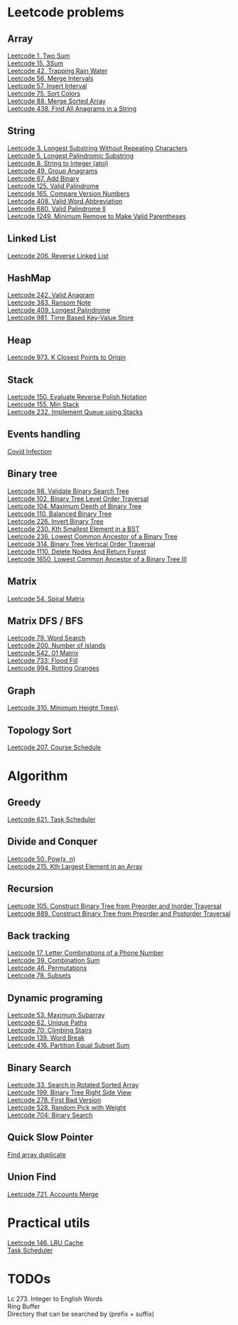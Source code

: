 # Leetcode problems

## Array
[Leetcode 1. Two Sum](./problems/leetcode-1.md)\
[Leetcode 15. 3Sum](./problems/leetcode-15.md)\
[Leetcode 42. Trapping Rain Water](./problems/leetcode-42.md)\
[Leetcode 56. Merge Intervals](./problems/leetcode-56.md)\
[Leetcode 57. Insert Interval](./problems/leetcode-57.md)\
[Leetcode 75. Sort Colors](./problems/leetcode-75.md)\
[Leetcode 88. Merge Sorted Array](./problems/leetcode-88.md)\
[Leetcode 438. Find All Anagrams in a String](./problems/leetcode-438.md)

## String
[Leetcode 3. Longest Substring Without Repeating Characters](./problems/leetcode-3.md)\
[Leetcode 5. Longest Palindromic Substring](./problems/leetcode-5.md)\
[Leetcode 8. String to Integer (atoi)](./problems/leetcode-8.md)\
[Leetcode 49. Group Anagrams](./problems/leetcode-49.md)\
[Leetcode 67. Add Binary](./problems/leetcode-67.md)\
[Leetcode 125. Valid Palindrome](./problems/leetcode-125.md)\
[Leetcode 165. Compare Version Numbers](./problems/leetcode-165.md)\
[Leetcode 408. Valid Word Abbreviation](./problems/leetcode-408.md)\
[Leetcode 680. Valid Palindrome II](./problems/leetcode-680.md)\
[Leetcode 1249. Minimum Remove to Make Valid Parentheses](./problems/leetcode-1249.md)

## Linked List
[Leetcode 206. Reverse Linked List](./problems/leetcode-206.md)

## HashMap
[Leetcode 242. Valid Anagram](./problems/leetcode-242.md)\
[Leetcode 383. Ransom Note](./problems/leetcode-383.md)\
[Leetcode 409. Longest Palindrome](./problems/leetcode-409.md)\
[Leetcode 981. Time Based Key-Value Store](./problems/leetcode-981.md)

## Heap
[Leetcode 973. K Closest Points to Origin](./problems/leetcode-973.md)

## Stack
[Leetcode 150. Evaluate Reverse Polish Notation](./problems/leetcode-150.md)\
[Leetcode 155. Min Stack](./problems/leetcode-155.md)\
[Leetcode 232. Implement Queue using Stacks](./problems/leetcode-232.md)

## Events handling
[Covid Infection](./others/covid-infection.md)

## Binary tree
[Leetcode 98. Validate Binary Search Tree](./problems/leetcode-98.md)\
[Leetcode 102. Binary Tree Level Order Traversal](./problems/leetcode-102.md)\
[Leetcode 104. Maximum Depth of Binary Tree](./problems/leetcode-104.md)\
[Leetcode 110. Balanced Binary Tree](./problems/leetcode-110.md)\
[Leetcode 226. Invert Binary Tree](./problems/leetcode-226.md)\
[Leetcode 230. Kth Smallest Element in a BST](./problems/leetcode-230.md)\
[Leetcode 236. Lowest Common Ancestor of a Binary Tree](./problems/leetcode-236.md)\
[Leetcode 314. Binary Tree Vertical Order Traversal](./problems/leetcode-314.md)\
[Leetcode 1110. Delete Nodes And Return Forest](./problems/leetcode-1110.md)\
[Leetcode 1650. Lowest Common Ancestor of a Binary Tree III](./problems/leetcode-1650.md)

## Matrix
[Leetcode 54. Spiral Matrix](./problems/leetcode-54.md)

## Matrix DFS / BFS
[Leetcode 79. Word Search](./problems/leetcode-79.md)\
[Leetcode 200. Number of Islands](./problems/leetcode-200.md)\
[Leetcode 542. 01 Matrix](./problems/leetcode-542.md)\
[Leetcode 733: Flood Fill](./problems/leetcode-733.md)\
[Leetcode 994. Rotting Oranges](./problems/leetcode-994.md)

## Graph
[Leetcode 310. Minimum Height Trees](./problems/leetcode-310.md)\

## Topology Sort
[Leetcode 207. Course Schedule](./problems/leetcode-207.md)


# Algorithm

## Greedy
[Leetcode 621. Task Scheduler](./problems/leetcode-621.md)

## Divide and Conquer
[Leetcode 50. Pow(x, n)](./problems/leetcode-50.md)\
[Leetcode 215. Kth Largest Element in an Array](./problems/leetcode-215.md)

## Recursion
[Leetcode 105. Construct Binary Tree from Preorder and Inorder Traversal](./problems/leetcode-105.md)\
[Leetcode 889. Construct Binary Tree from Preorder and Postorder Traversal](./problems/leetcode-889.md)

## Back tracking
[Leetcode 17. Letter Combinations of a Phone Number](./problems/leetcode-17.md)\
[Leetcode 39. Combination Sum](./problems/leetcode-39.md)\
[Leetcode 46. Permutations](./problems/leetcode-46.md)\
[Leetcode 78. Subsets](./problems/leetcode-78.md)

## Dynamic programing
[Leetcode 53. Maximum Subarray](./problems/leetcode-53.md)\
[Leetcode 62. Unique Paths](./problems/leetcode-62.md)\
[Leetcode 70: Climbing Stairs](./problems/leetcode-70.md)\
[Leetcode 139. Word Break](./problems/leetcode-139.md)\
[Leetcode 416. Partition Equal Subset Sum](./problems/leetcode-416.md)

## Binary Search
[Leetcode 33. Search in Rotated Sorted Array](./problems/leetcode-33.md)\
[Leetcode 199. Binary Tree Right Side View](./problems/leetcode-199.md)\
[Leetcode 278. First Bad Version](./problems/leetcode-278.md)\
[Leetcode 528. Random Pick with Weight](./problems/leetcode-528.md)\
[Leetcode 704: Binary Search](./problems/leetcode-704.md)

## Quick Slow Pointer
[Find array duplicate](./others/find-array-duplicate.md)

## Union Find
[Leetcode 721. Accounts Merge](./problems/leetcode-721.md)

# Practical utils
[Leetcode 146. LRU Cache](./problems/leetcode-146.md)\
[Task Scheduler](./others/task-scheduler.md)

# TODOs
Lc 273. Integer to English Words\
Ring Buffer\
Directory that can be searched by (prefix + suffix)

